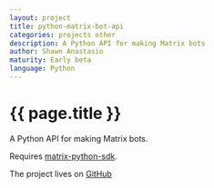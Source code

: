 ```yaml
---
layout: project
title: python-matrix-bot-api
categories: projects other
description: A Python API for making Matrix bots
author: Shawn Anastasio
maturity: Early beta
language: Python
---
```


# {{ page.title }}
A Python API for making Matrix bots.

Requires [matrix-python-sdk](https://github.com/matrix-org/matrix-python-sdk).

The project lives on [GitHub](https://github.com/shawnanastasio/python-matrix-bot-api/)
